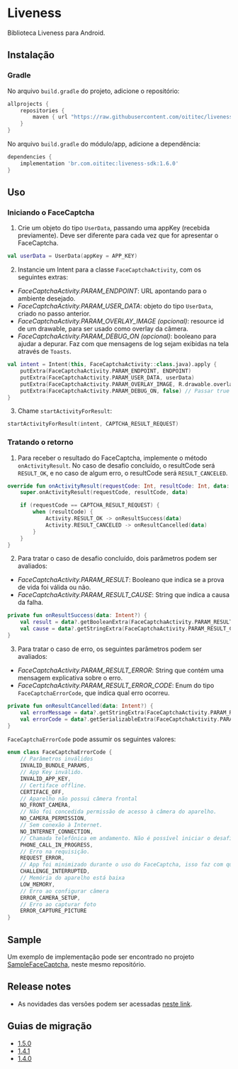 # Liveness

Biblioteca Liveness para Android.

## Instalação

### Gradle

No arquivo `build.gradle` do projeto, adicione o repositório:

```gradle
allprojects {
    repositories {
        maven { url "https://raw.githubusercontent.com/oititec/liveness-android-sdk/main/" }
    }
}
```

No arquivo  `build.gradle` do módulo/app, adicione a dependência:

```gradle
dependencies {
    implementation 'br.com.oititec:liveness-sdk:1.6.0'
}
```

## Uso

### Iniciando o FaceCaptcha

1. Crie um objeto do tipo `UserData`, passando uma appKey (recebida previamente). Deve ser diferente para cada vez que for apresentar o FaceCaptcha.
```kotlin
val userData = UserData(appKey = APP_KEY)
```

2. Instancie um Intent para a classe `FaceCaptchaActivity`, com os seguintes extras:
- *FaceCaptchaActivity.PARAM_ENDPOINT*: URL apontando para o ambiente desejado.
- *FaceCaptchaActivity.PARAM_USER_DATA*: objeto do tipo `UserData`, criado no passo anterior.
- *FaceCaptchaActivity.PARAM_OVERLAY_IMAGE (opcional)*: resource id de um drawable, para ser usado como overlay da câmera.
- *FaceCaptchaActivity.PARAM_DEBUG_ON (opcional)*: booleano para ajudar a depurar. Faz com que mensagens de log sejam exibidas na tela através de `Toasts`.
```kotlin
val intent = Intent(this, FaceCaptchaActivity::class.java).apply {
    putExtra(FaceCaptchaActivity.PARAM_ENDPOINT, ENDPOINT)
    putExtra(FaceCaptchaActivity.PARAM_USER_DATA, userData)
    putExtra(FaceCaptchaActivity.PARAM_OVERLAY_IMAGE, R.drawable.overlay)
    putExtra(FaceCaptchaActivity.PARAM_DEBUG_ON, false) // Passar true para mostrar logs na tela
}
```

3. Chame `startActivityForResult`:
```kotlin
startActivityForResult(intent, CAPTCHA_RESULT_REQUEST)
```

### Tratando o retorno

1. Para receber o resultado do FaceCaptcha, implemente o método `onActivityResult`. No caso de desafio concluído, o resultCode será `RESULT_OK`, e no caso de algum erro, o resultCode será `RESULT_CANCELED`.
```kotlin
override fun onActivityResult(requestCode: Int, resultCode: Int, data: Intent?) {
    super.onActivityResult(requestCode, resultCode, data)

    if (requestCode == CAPTCHA_RESULT_REQUEST) {
        when (resultCode) {
            Activity.RESULT_OK -> onResultSuccess(data)
            Activity.RESULT_CANCELED -> onResultCancelled(data)
        }
    }
}
```

2. Para tratar o caso de desafio concluído, dois parâmetros podem ser avaliados:
- *FaceCaptchaActivity.PARAM_RESULT*: Booleano que indica se a prova de vida foi válida ou não.
- *FaceCaptchaActivity.PARAM_RESULT_CAUSE*: String que indica a causa da falha.
```kotlin
private fun onResultSuccess(data: Intent?) {
    val result = data?.getBooleanExtra(FaceCaptchaActivity.PARAM_RESULT, false)
    val cause = data?.getStringExtra(FaceCaptchaActivity.PARAM_RESULT_CAUSE)
}
```

3. Para tratar o caso de erro, os seguintes parâmetros podem ser avaliados:
- *FaceCaptchaActivity.PARAM_RESULT_ERROR*: String que contém uma mensagem explicativa sobre o erro.
- *FaceCaptchaActivity.PARAM_RESULT_ERROR_CODE*: Enum do tipo `FaceCaptchaErrorCode`, que indica qual erro ocorreu.
```kotlin
private fun onResultCancelled(data: Intent?) {
    val errorMessage = data?.getStringExtra(FaceCaptchaActivity.PARAM_RESULT_ERROR)
    val errorCode = data?.getSerializableExtra(FaceCaptchaActivity.PARAM_RESULT_ERROR_CODE) as? FaceCaptchaErrorCode
}
```

`FaceCaptchaErrorCode` pode assumir os seguintes valores:
```kotlin
enum class FaceCaptchaErrorCode {
    // Parâmetros inválidos
    INVALID_BUNDLE_PARAMS,
    // App Key inválido.
    INVALID_APP_KEY,
    // Certiface offline.
    CERTIFACE_OFF,
    // Aparelho não possui câmera frontal
    NO_FRONT_CAMERA,
    // Não foi concedida permissão de acesso à câmera do aparelho.
    NO_CAMERA_PERMISSION,
    // Sem conexão à Internet.
    NO_INTERNET_CONNECTION,
    // Chamada telefônica em andamento. Não é possível iniciar o desafio durante uma chamada telefônica.
    PHONE_CALL_IN_PROGRESS,
    // Erro na requisição.
    REQUEST_ERROR,
    // App foi minimizado durante o uso do FaceCaptcha, isso faz com que o desafio seja encerrado.
    CHALLENGE_INTERRUPTED,
    // Memória do aparelho está baixa
    LOW_MEMORY,
    // Erro ao configurar câmera
    ERROR_CAMERA_SETUP,
    // Erro ao capturar foto
    ERROR_CAPTURE_PICTURE
}
```

## Sample

Um exemplo de implementação pode ser encontrado no projeto [SampleFaceCaptcha](https://github.com/oititec/liveness-android-sdk/tree/main/FaceCaptchaSample "SampleFaceCaptcha"), neste mesmo repositório.

## Release notes

- As novidades das versões podem ser acessadas [neste link](Documentation/ReleaseNotes.md).

## Guias de migração

- [1.5.0](Documentation/Migration-Guide-1.5.0.md)
- [1.4.1](Documentation/Migration-Guide-1.4.1.md)
- [1.4.0](Documentation/Migration-Guide-1.4.0.md)
